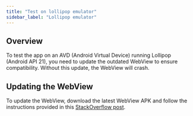 ```yaml
---
title: "Test on lollipop emulator"
sidebar_label: "Lollipop emulator"
---
```


## Overview

To test the app on an AVD (Android Virtual Device) running Lollipop (Android API 21), you need to update the outdated WebView to ensure compatibility. Without this update, the WebView will crash.

## Updating the WebView

To update the WebView, download the latest WebView APK and follow the instructions provided in this [StackOverflow post](https://stackoverflow.com/a/79514205/3289338).
